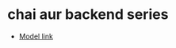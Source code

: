 # chai aur backend series
- [Model link](https://www.youtube.com/redirect?event=video_description&redir_token=QUFFLUhqbmxDaDkzWnc0YmFQNEFpTmFQSHpoSXRBQmNpUXxBQ3Jtc0ttQTRobk1mRDBJS1p4S0tZV2hqMWllMlJfbEh1bWN3c2pnU0VXVE0tUmJBcjRaME5qbnlGY0RSUy1WUlFvLWpiSkF2SFR3VWdwSmpWTjhNb1I3empqRDAybHRIQ3dSVlE0Q0dVbVNmQXZsUkVqWHJIdw&q=https%3A%2F%2Fapp.eraser.io%2Fworkspace%2FYtPqZ1VogxGy1jzIDkzj%3Forigin%3Dshare&v=9B4CvtzXRpc)